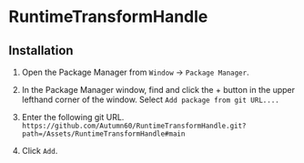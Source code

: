 # RuntimeTransformHandle

## Installation

1. Open the Package Manager from `Window` -> `Package Manager`.
2. In the Package Manager window, find and click the + button in the upper lefthand corner of the window. Select `Add package from git URL....`

3. Enter the following git URL.
    `https://github.com/Autumn60/RuntimeTransformHandle.git?path=/Assets/RuntimeTransformHandle#main`
4. Click `Add`.

